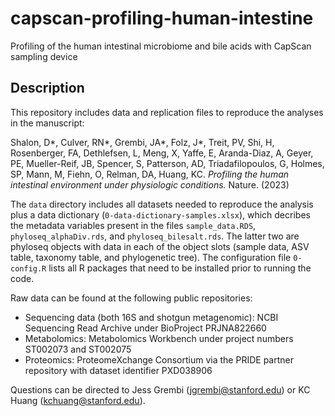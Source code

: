 # capscan-profiling-human-intestine
Profiling of the human intestinal microbiome and bile acids with CapScan sampling device

## Description
This repository includes data and replication files to reproduce the analyses in the manuscript:

Shalon, D*, Culver, RN*, Grembi, JA*, Folz, J*, Treit, PV, Shi, H, Rosenberger, FA, Dethlefsen, L, Meng, X, Yaffe, E, Aranda-Diaz, A, Geyer, PE, Mueller-Reif, JB, Spencer, S, Patterson, AD, Triadafilopoulos, G, Holmes, SP, Mann, M, Fiehn, O, Relman, DA, Huang, KC. _Profiling the human intestinal environment under physiologic conditions._  Nature. (2023)


The `data` directory includes all datasets needed to reproduce the analysis plus a data dictionary (`0-data-dictionary-samples.xlsx`), which decribes the metadata variables present in the files `sample_data.RDS`, `phyloseq_alphaDiv.rds`, and `phyloseq_bilesalt.rds`. The latter two are phyloseq objects with data in each of the object slots (sample data, ASV table, taxonomy table, and phylogenetic tree). The configuration file `0-config.R` lists all R packages that need to be installed prior to running the code. 

Raw data can be found at the following public repositories:
 - Sequencing data (both 16S and shotgun metagenomic): NCBI Sequencing Read Archive under BioProject PRJNA822660
 - Metabolomics: Metabolomics Workbench under project numbers ST002073 and ST002075
 - Proteomics: ProteomeXchange Consortium via the PRIDE partner repository with dataset identifier PXD038906


Questions can be directed to Jess Grembi (jgrembi@stanford.edu) or KC Huang (kchuang@stanford.edu).
